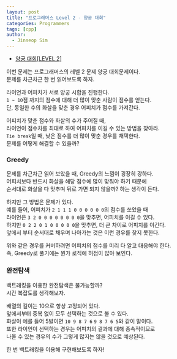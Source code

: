 ```yaml
---
layout: post
title: "프로그래머스 Level 2 - 양궁 대회"
categories: Programmers
tags: [cpp]
author:
  - Jinseop Sim
---
```

- [양궁 대회[LEVEL 2]](https://school.programmers.co.kr/learn/courses/30/lessons/92342)

이번 문제는 프로그래머스의 레벨 2 문제 양궁 대회문제이다.  
문제를 차근차근 한 번 읽어보도록 하자.  

라이언과 어피치가 서로 양궁 시합을 진행한다.  
```1 ~ 10```점 까지의 점수에 대해 더 많이 맞춘 사람이 점수를 얻는다.  
단, 동일한 수의 화살을 맞춘 경우 어피치가 점수를 가져간다.  

어피치가 맞춘 점수와 화살의 수가 주어질 때,  
라이언이 점수차를 최대로 하여 어피치를 이길 수 있는 방법을 찾아라.  
```Tie break```일 때, 낮은 점수를 더 많이 맞춘 경우를 채택한다.  
문제를 어떻게 해결할 수 있을까?  

### Greedy
문제를 차근차근 읽어 보았을 때, Greedy의 느낌이 굉장히 강하다.  
어피치보다 반드시 화살을 해당 점수에 많이 맞춰야 하기 때문에  
순서대로 화살을 다 맞추며 뒤로 가면 되지 않을까? 하는 생각이 든다.  

하지만 그 방법은 문제가 있다.  
예를 들어, 어피치가 ```2 1 1 1 0 0 0 0 0 0```의 점수를 쏘았을 때  
라이언은 ```3 2 0 0 0 0 0 0 0 0```을 맞추면, 어피치를 이길 수 있다.  
하지만 ```0 2 2 0 1 0 0 0 0 0```을 맞추면, 더 큰 차이로 어피치를 이긴다.  
앞에서 부터 순서대로 채우며 나아가는 것은 이런 경우를 찾지 못한다.  

위와 같은 경우를 커버하려면 어피치의 점수를 미리 다 알고 대응해야 한다.  
즉, Greedy로 풀기에는 뭔가 로직에 허점이 많아 보인다.  

### 완전탐색
백트래킹을 이용한 완전탐색은 불가능할까?  
시간 복잡도를 생각해보자.  

배열의 길이는 10으로 항상 고정되어 있다.  
앞에서부터 중복 없이 모두 선택하는 것으로 볼 수 있다.  
화살이 예를 들어 5발이면 ```10 9 8 7 6``` ```9 8 7 6 5```와 같이 말이다.  
또한 라이언이 선택하는 경우는 어피치의 결과에 대해 종속적이므로  
나올 수 있는 경우의 수가 그렇게 많지는 않을 것으로 예상된다.  

한 번 백트래킹을 이용해 구현해보도록 하자!  
